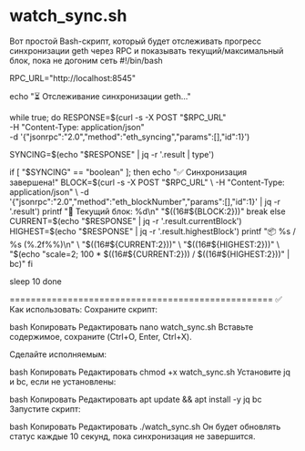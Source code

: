 # watch_sync.sh
Вот простой Bash-скрипт, который будет отслеживать прогресс синхронизации geth через RPC и показывать текущий/максимальный блок, пока не догоним сеть
#!/bin/bash

RPC_URL="http://localhost:8545"

echo "⏳ Отслеживание синхронизации geth..."

while true; do
  RESPONSE=$(curl -s -X POST "$RPC_URL" \
    -H "Content-Type: application/json" \
    -d '{"jsonrpc":"2.0","method":"eth_syncing","params":[],"id":1}')
  
  SYNCING=$(echo "$RESPONSE" | jq -r '.result | type')

  if [ "$SYNCING" == "boolean" ]; then
    echo "✅ Синхронизация завершена!"
    BLOCK=$(curl -s -X POST "$RPC_URL" \
      -H "Content-Type: application/json" \
      -d '{"jsonrpc":"2.0","method":"eth_blockNumber","params":[],"id":1}' | jq -r '.result')
    printf "🔗 Текущий блок: %d\n" "$((16#${BLOCK:2}))"
    break
  else
    CURRENT=$(echo "$RESPONSE" | jq -r '.result.currentBlock')
    HIGHEST=$(echo "$RESPONSE" | jq -r '.result.highestBlock')
    printf "📦 %s / %s (%.2f%%)\n" \
      "$((16#${CURRENT:2}))" \
      "$((16#${HIGHEST:2}))" \
      "$(echo "scale=2; 100 * $((16#${CURRENT:2})) / $((16#${HIGHEST:2}))" | bc)"
  fi

  sleep 10
done

==================================================
✅ Как использовать:
Сохраните скрипт:

bash
Копировать
Редактировать
nano watch_sync.sh
Вставьте содержимое, сохраните (Ctrl+O, Enter, Ctrl+X).

Сделайте исполняемым:

bash
Копировать
Редактировать
chmod +x watch_sync.sh
Установите jq и bc, если не установлены:

bash
Копировать
Редактировать
apt update && apt install -y jq bc
Запустите скрипт:

bash
Копировать
Редактировать
./watch_sync.sh
Он будет обновлять статус каждые 10 секунд, пока синхронизация не завершится.
